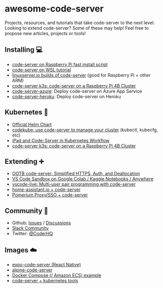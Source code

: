 # awesome-code-server
Projects, resources, and tutorials that take code-server to the next level. Looking to extend code-server? Some of these may help! Feel free to propose new articles, projects or tools!

## Installing 💻
- [code-server on Raspberry Pi fast install script](https://holisticsecurity.io/2020/08/05/a-cloud-ide-for-the-masses)
- [code-server on WSL tutorial](https://fearthecowboy.com/tutorial/2020/09/17/Code-Serrver-On-WSL.html)
- [linuxserver.io builds of code-server](https://github.com/linuxserver/docker-code-server) (good for Raspberry Pi + other ARM)
- [code-server k3s: code-server on a Raspberry Pi 4B Cluster](https://github.com/kcalmond/code-server-k3s)
- [code-server-azure](https://github.com/bpmct/code-server-azure): Deploy code-server on Azure App Service
- [code-server-heroku](https://github.com/bpmct/code-server-heroku): Deploy code-server on Heroku

## Kubernetes 🚀
- [Official Helm Chart](https://github.com/cdr/code-server/tree/v3.8.0/ci/helm-chart)
- [codekube: use code-server to manage your cluster](https://git.nofla.me/k8s-projects/codekube/-/tree/master) (kubectl, kubecfg, etc) 
- [iPad and Code-Server in Kubernetes Workflow](https://brownfield.dev/post/2020-07-11-ipad-code-server-workflow/)
- [code-server k3s: code-server on a Raspberry Pi 4B Cluster](https://github.com/kcalmond/code-server-k3s)

## Extending ➕
- [OOTB code-server: Simplified HTTPS, Auth, and Deallocation](https://github.com/nullpo-head/Out-of-the-Box-CodeServer)
- [VS Code Sandbox on Google Colab / Kaggle Notebooks / Anywhere](https://github.com/cdr/code-server/discussions/2084)
- [vscode-live: Multi-user pair programming with code-server](https://github.com/coderpair/vscode-live)
- [home-assistant.io + code-server](https://github.com/hassio-addons/addon-vscode)
- [Pomerium Proxy/SSO + code-server](https://www.pomerium.io/guides/vs-code-server.html#background)


## Community 💬
- Github: [Issues](https://github.com/cdr/code-server/issues) / [Discussions](https://github.com/cdr/code-server/discussions)
- [Slack Community](https://cdr.co/join-community)
- Twitter: [@CoderHQ](https://twitter.com/CoderHQ/follow)

## Images ☁️
- [expo-code-server (React Native)](https://github.com/bcdr-demos/expo-code-server)
- [alpine-code-server](https://github.com/martinussuherman/alpine-code-server)
- [Docker Compose (/ Amazon ECS) example](https://github.com/bcdr-demos/code-server-ecs/)
- [code-server + kubernetes tools](https://git.nofla.me/k8s-projects/codekube/-/blob/master/Dockerfile)

